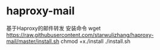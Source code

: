 # haproxy-mail
基于Haproxy的邮件转发
安装命令
wget https://raw.githubusercontent.com/starwulizhang/haproxy-mail/master/install.sh
chmod +x./install
./install.sh

